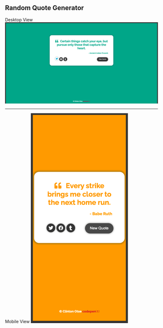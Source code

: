 ## Random Quote Generator

Desktop View
![Desktop View](DesktopView.png)

---

Mobile View
![Mobile View](MobileView.png)

